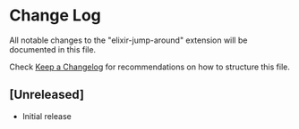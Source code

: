 # Change Log
All notable changes to the "elixir-jump-around" extension will be documented in this file.

Check [Keep a Changelog](http://keepachangelog.com/) for recommendations on how to structure this file.

## [Unreleased]
- Initial release